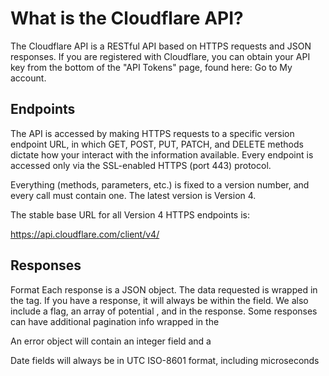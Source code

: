 # What is the Cloudflare API?

The Cloudflare API is a RESTful API based on HTTPS requests and JSON responses. If you are registered with Cloudflare, you can obtain your API key from the bottom of the "API Tokens" page, found here: Go to My account.

## Endpoints
The API is accessed by making HTTPS requests to a specific version endpoint URL, in which GET, POST, PUT, PATCH, and DELETE methods dictate how your interact with the information available. Every endpoint is accessed only via the SSL-enabled HTTPS (port 443) protocol.

Everything (methods, parameters, etc.) is fixed to a version number, and every call must contain one. The latest version is Version 4.

The stable base URL for all Version 4 HTTPS endpoints is:

https://api.cloudflare.com/client/v4/

## Responses
Format
Each response is a JSON object. The data requested is wrapped in the tag. If you have a response, it will always be within the field. We also include a flag, an array of potential , and in the response. Some responses can have additional pagination info wrapped in the

An error object will contain an integer field and a

Date fields will always be in UTC ISO-8601 format, including microseconds



